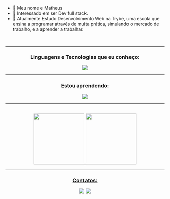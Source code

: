 - 👋  Meu nome e Matheus
- 👀  Interessado em ser Dev full stack.
- 🌱 Atualmente Estudo Desenvolvimento Web na Trybe, uma escola que ensina a programar através de muita prática, simulando o mercado de trabalho, e a aprender a trabalhar.

 <br>
 <hr>
  <h3 align='center'>Linguagens e Tecnologias que eu conheço: </h3>
 
  <p align="center">
  <a href="https://skillicons.dev">
    <img src="https://skillicons.dev/icons?i=js,html,css,git,react,bootstrap,jest" />
  </a>
  </p>
 <hr>
 <h3 align='center'>Estou aprendendo: </h3>

  <p align="center">
  <a href="https://skillicons.dev">
    <img src="https://skillicons.dev/icons?i=docker,mysql,nodejs,express,ts" />
  </a>
</p>
  
<hr> 
<br>
 <div align='center'>
<a href="https://github.com/MatheusNF123">
<img height="160em" src="https://github-readme-stats.vercel.app/api/top-langs/?username=MatheusNf123&layout=compact&langs_count=7&theme=dracula"/>
<img height="160em" src="https://github-readme-stats.vercel.app/api?username=MatheusNf123&show_icons=true&theme=dracula&include_all_commits=true&count_private=true"/>
</div>
 <hr> 
 
<div align='center'>
  
### Contatos:
<a href="https://www.linkedin.com/in/matheus-almeida-saporito-088450219/" target="_blank"><img src="https://img.shields.io/badge/-LinkedIn-%230077B5?style=for-the-badge&logo=linkedin&logoColor=white" target="_blank"></a>
<a href = "mailto:matheus_cs.nf@hotmail.com"> <img src="https://img.shields.io/badge/Microsoft_Outlook-0078D4?style=for-the-badge&logo=microsoft-outlook&logoColor=white" target="_blank"></a>
 </div>
<!---
MatheusNF123/MatheusNF123 is a ✨ special ✨ repository because its `README.md` (this file) appears on your GitHub profile.
You can click the Preview link to take a look at your changes.
--->
